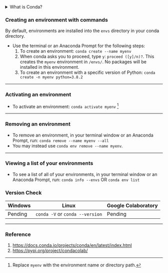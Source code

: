 <details>
  <summary>What is Conda?</summary>
  - Package, dependency and environment management for any language---Python, R, Ruby, Lua, Scala, Java, JavaScript, C/ C++, FORTRAN.
</details>


### Creating an environment with commands
By default, environments are installed into the `envs` directory in your conda directory.

- Use the terminal or an Anaconda Prompt for the following steps:
  1. To create an environment: `conda create --name myenv`
  2. When conda asks you to proceed, type `y`: `proceed ([y]/n)?`. This creates the `myenv` environment in `/envs/`. No packages will be installed in this environment.
  3. To create an environment with a specific version of Python: `conda create -n myenv python=3.8.2`
  
  

---

### Activating an environment
* To activate an environment: `conda activate myenv` [^1]
[^1]: Replace `myenv` with the environment name or directory path.

---

### Removing an environment
- To remove an environment, in your terminal window or an Anaconda Prompt, run: `conda remove --name myenv --all`
- You may instead use `conda env remove --name myenv`.

---

### Viewing a list of your environments
* To see a list of all of your environments, in your terminal window or an Anaconda Prompt, run:
`conda info --envs` OR `conda env list`

### Version Check

   Windows                      | Linux                         | Google Colaboratory 
-------------                   | -------------                 | ------------
Pending                         | `conda -V` or `conda --version`   | Pending

---

### Reference
1. https://docs.conda.io/projects/conda/en/latest/index.html
2. https://pypi.org/project/condacolab/
